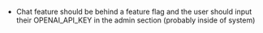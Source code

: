- Chat feature should be behind a feature flag and the user should input their OPENAI_API_KEY in the admin section (probably inside of system)